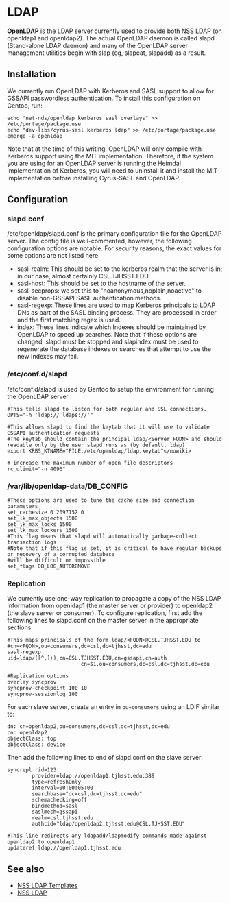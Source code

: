 # LDAP

**OpenLDAP** is the LDAP server currently used to provide both NSS LDAP \(on openldap1 and openldap2\). The actual OpenLDAP daemon is called slapd \(Stand-alone LDAP daemon\) and many of the OpenLDAP server management utilities begin with slap \(eg, slapcat, slapadd\) as a result.

## Installation

We currently run OpenLDAP with Kerberos and SASL support to allow for GSSAPI passwordless authentication. To install this configuration on Gentoo, run:

```text
echo "net-nds/openldap kerberos sasl overlays" >> /etc/portage/package.use
echo "dev-libs/cyrus-sasl kerberos ldap" >> /etc/portage/package.use
emerge -a openldap
```

Note that at the time of this writing, OpenLDAP will only compile with Kerberos support using the MIT implementation. Therefore, if the system you are using for an OpenLDAP server is running the Heimdal implementation of Kerberos, you will need to uninstall it and install the MIT implementation before installing Cyrus-SASL and OpenLDAP.

## Configuration

### slapd.conf

/etc/openldap/slapd.conf is the primary configuration file for the OpenLDAP server. The config file is well-commented, however, the following configuration options are notable. For security reasons, the exact values for some options are not listed here.

* sasl-realm: This should be set to the kerberos realm that the server is in; in our case, almost certainly CSL.TJHSST.EDU.
* sasl-host: This should be set to the hostname of the server.
* sasl-secprops: we set this to "noanonymous,noplain,noactive" to disable non-GSSAPI SASL authentication methods.
* sasl-regexp: These lines are used to map Kerberos principals to LDAP DNs as part of the SASL binding process. They are processed in order and the first matching regex is used.
* index: These lines indicate which Indexes should be maintained by OpenLDAP to speed up searches. Note that if these options are changed, slapd must be stopped and slapindex must be used to regenerate the database indexes or searches that attempt to use the new Indexes may fail.

### /etc/conf.d/slapd

/etc/conf.d/slapd is used by Gentoo to setup the environment for running the OpenLDAP server.

```text
#This tells slapd to listen for both regular and SSL connections.
OPTS="-h 'ldap:// ldaps://'"

#This allows slapd to find the keytab that it will use to validate GSSAPI authentication requests
#The keytab should contain the principal ldap/<Server FQDN> and should readable only by the user slapd runs as (by default, ldap)
export KRB5_KTNAME="FILE:/etc/openldap/ldap.keytab"</nowiki>

# increase the maximum number of open file descriptors
rc_ulimit="-n 4096"
```

### /var/lib/openldap-data/DB\_CONFIG

```text
#These options are used to tune the cache size and connection parameters
set_cachesize 0 2097152 0
set_lk_max_objects 1500
set_lk_max_locks 1500
set_lk_max_lockers 1500
#This flag means that slapd will automatically garbage-collect transaction logs
#Note that if this flag is set, it is critical to have regular backups or recovery of a corrupted database
#will be difficult or impossible
set_flags DB_LOG_AUTOREMOVE
```

### Replication

We currently use one-way replication to propagate a copy of the NSS LDAP information from openldap1 \(the master server or provider\) to openldap2 \(the slave server or consumer\). To configure replication, first add the following lines to slapd.conf on the master server in the appropriate sections:

```text
#This maps principals of the form ldap/<FQDN>@CSL.TJHSST.EDU to
#cn=<FQDN>,ou=consumers,dc=csl,dc=tjhsst,dc=edu
sasl-regexp             uid=ldap/([^,]+),cn=CSL.TJHSST.EDU,cn=gssapi,cn=auth
                        cn=$1,ou=consumers,dc=csl,dc=tjhsst,dc=edu

#Replication options
overlay syncprov
syncprov-checkpoint 100 10
syncprov-sessionlog 100
```

For each slave server, create an entry in `ou=consumers` using an LDIF similar to:

```text
dn: cn=openldap2,ou=consumers,dc=csl,dc=tjhsst,dc=edu
cn: openldap2
objectClass: top
objectClass: device
```

Then add the following lines to end of slapd.conf on the slave server:

```text
syncrepl rid=123
        provider=ldap://openldap1.tjhsst.edu:389
        type=refreshOnly
        interval=00:00:05:00
        searchbase="dc=csl,dc=tjhsst,dc=edu"
        schemachecking=off
        bindmethod=sasl
        saslmech=gssapi
        realm=csl.tjhsst.edu
        authcid="ldap/openldap2.tjhsst.edu@CSL.TJHSST.EDU"

#This line redirects any ldapadd/ldapmodify commands made against openldap2 to openldap1
updateref ldap://openldap1.tjhsst.edu
```

## See also

* [NSS LDAP Templates](nss-ldap/templates.md)
* [NSS LDAP](nss-ldap/)

